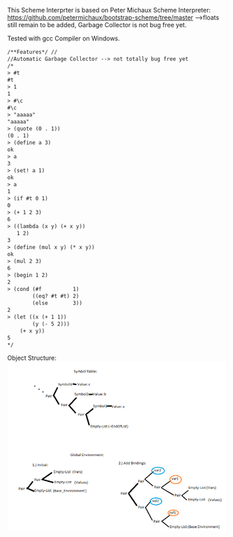 
This Scheme Interprter is based on Peter Michaux Scheme Interpreter:
https://github.com/petermichaux/bootstrap-scheme/tree/master
-->floats still remain to be added, Garbage Collector is not bug free yet.

Tested with gcc Compiler on Windows.



```
/**Features*/ //
//Automatic Garbage Collector --> not totally bug free yet
/*
> #t
#t
> 1
1
> #\c
#\c
> "aaaaa"
"aaaaa"
> (quote (0 . 1))
(0 . 1)
> (define a 3)
ok
> a
3
> (set! a 1)
ok
> a
1
> (if #t 0 1)
0
> (+ 1 2 3)
6
> ((lambda (x y) (+ x y))
   1 2)
3
> (define (mul x y) (* x y))
ok
> (mul 2 3)
6
> (begin 1 2)
2
> (cond (#f          1)
        ((eq? #t #t) 2)
        (else        3))
2
> (let ((x (+ 1 1))
        (y (- 5 2)))
    (+ x y))
5
*/
```
Object Structure:
![alt text](https://github.com/Johannes0Horn/scheme_interpreter/blob/master/ObjectStructuresScheme.png)
